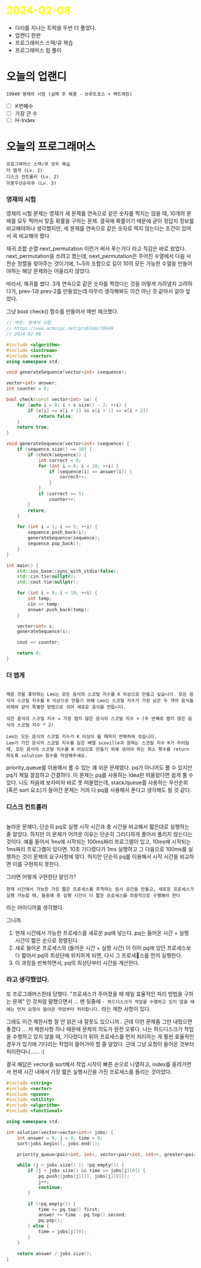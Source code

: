 # <span style="color:yellow">2024-02-08</span>

- 다리를 지나는 트럭을 두번 더 풀었다. 
- 업랜디 한판
- 프로그래머스 스택/큐 복습
- 프로그래머스 힙 풀이


# 오늘의 업랜디
```
19949 영재의 시험 (실패 후 해결 - 브루트포스 + 백트래킹)
```

- [ ] K번째수
- [ ] 가장 큰 수
- [ ] H-Index

# 오늘의 프로그래머스
```
프로그래머스 스택/큐 모두 복습
더 맵게 (Lv. 2)
디스크 컨트롤러 (Lv. 2)
이중우선순위큐 (Lv. 3)
```
### 영재의 시험
영재의 시험 문제는 영재가 세 문제를 연속으로 같은 숫자를 찍지는 않을 때, 10개의 문제를 모두 찍어서 맞출 확률을 구하는 문제. 결국에 확률이기 때문에 굳이 정답지 정보를 비교해야하나 생각했지만, 세 문제를 연속으로 같은 숫자로 찍지 않는다는 조건이 있어서 꼭 비교해야 했다. 

재귀 조합 순열 next_permutation 이런거 써서 푸는거다 라고 직감은 바로 왔었다.
next_permutation을 쓰려고 했는데, next_permutation은 주어진 수열에서 다음 사전순 정렬을 찾아주는 것이기에, 1~5의 조합으로 길이 10의 모든 가능한 수열을 만들어야하는 해당 문제와는 어울리지 않았다.

따라서, 재귀를 썼다. 3개 연속으로 같은 숫자를 찍었다는 것을 어떻게 가려낼지 고려하다가, prev-1과 prev-2를 만들었는데 아무리 생각해봐도 이건 아닌 것 같아서 갈아 엎었다.

그냥 bool check() 함수를 만들어서 매번 체크했다.

```cpp
// 백준: 영재의 시험
// https://www.acmicpc.net/problem/19949
// 2024-02-08

#include <algorithm>
#include <iostream>
#include <vector>
using namespace std;

void generateSequence(vector<int> &sequence);

vector<int> answer;
int counter = 0;

bool check(const vector<int> &v) {
    for (auto i = 0; i < v.size() - 2; ++i) {
        if (v[i] == v[i + 1] && v[i + 1] == v[i + 2])
            return false;
    }
    return true;
}

void generateSequence(vector<int> &sequence) {
    if (sequence.size() == 10) {
        if (check(sequence)) {
            int correct = 0;
            for (int i = 0; i < 10; ++i) {
                if (sequence[i] == answer[i]) {
                    correct++;
                }
            }
            if (correct >= 5)
                counter++;
        }
        return;
    }

    for (int i = 1; i <= 5; ++i) {
        sequence.push_back(i);
        generateSequence(sequence);
        sequence.pop_back();
    }
}

int main() {
    std::ios_base::sync_with_stdio(false);
    std::cin.tie(nullptr);
    std::cout.tie(nullptr);

    for (int i = 0; i < 10; ++i) {
        int temp;
        cin >> temp;
        answer.push_back(temp);
    }

    vector<int> s;
    generateSequence(s);

    cout << counter;

    return 0;
}
```



### 더 맵게
```

매운 것을 좋아하는 Leo는 모든 음식의 스코빌 지수를 K 이상으로 만들고 싶습니다. 모든 음식의 스코빌 지수를 K 이상으로 만들기 위해 Leo는 스코빌 지수가 가장 낮은 두 개의 음식을 아래와 같이 특별한 방법으로 섞어 새로운 음식을 만듭니다.

섞은 음식의 스코빌 지수 = 가장 맵지 않은 음식의 스코빌 지수 + (두 번째로 맵지 않은 음식의 스코빌 지수 * 2)

Leo는 모든 음식의 스코빌 지수가 K 이상이 될 때까지 반복하여 섞습니다.  
Leo가 가진 음식의 스코빌 지수를 담은 배열 scoville과 원하는 스코빌 지수 K가 주어질 때, 모든 음식의 스코빌 지수를 K 이상으로 만들기 위해 섞어야 하는 최소 횟수를 return 하도록 solution 함수를 작성해주세요.
```

priority_queue를 이용해서 풀 수 있는 꽤 쉬운 문제였다. pq가 아니어도 풀 수 있지만 pq가 제일 깔끔하고 간결하다. 이 문제는 pq를 사용하는 Idea만 떠올랐다면 쉽게 풀 수 있다. 나도 처음에 보자마자 바로 못 떠올렸는데, stack/queue를 사용하는 우선순위(혹은 sort 요소)가 들어간 문제는 거의 다 pq를 사용해서 푼다고 생각해도 될 것 같다.


### 디스크 컨트롤러
```

```

놀라운 문제다, 단순히 pq로 실행 시작 시간과 총 시간을 비교해서 짧은대로 실행하는 줄 알았다.
하지만 이 문제가 어려운 이유는 단순히 그리디하게 풀어서 풀리지 않는다는 것이다.
예를 들어서 1ms에 시작되는 100ms짜리 프로그램이 있고, 10ms에 시작되는 1ms짜리 프로그램이 있다면.
10초 기다렸다가 1ms 실행하고 그 다음으로 100ms를 실행하는 것이 문제의 요구사항에 맞다.
하지만 단순히 pq를 이용해서 시작 시간을 비교하면 이를 구현하지 못한다.

그러면 어떻게 구현한단 말인가?

``현재 시간에서 가능한 가장 짧은 프로세스를 추적하는 임시 공간을 만들고, 새로운 프로세스가 실행 가능할 때, 둘중에 총 실행 시간이 더 짧은 프로세스를 최종적으로 수행해야 한다``

라는 아이디어를 생각했다.

그니까.
1. 현재 시간에서 가능한 프로세스를 새로운 pq에 넣는다. pq는 들어온 시간 + 실행 시간이 짧은 순으로 정렬된다.
2. 새로 들어온 프로세스의 (들어온 시간 + 실행 시간) 이 이미 pq에 있던 프로세스보다 짧아서 pq의 최상단에 위치하게 되면, 다시 그 프로세스를 먼저 실행한다.
3. 이 과정을 반복하면서, pq의 최상단부터 시간을 계산한다.

### 라고 생각했었다.


또 프로그래머스한테 당했다. "프로세스가 주어졌을 때 제일 효율적인 처리 방법을 구하는 문제" 인 것처럼 말했으면서 ... 맨 뒷줄에 ``- 하드디스크가 작업을 수행하고 있지 않을 때에는 먼저 요청이 들어온 작업부터 처리합니다.`` 라는 제한 사항이 있다.

그래도 이건 제한사항 잘 안 읽은 내 잘못도 있으니까..
근데 이런 문제좀 그만 내줬으면 좋겠다 ... 저 제한사항 하나 때문에 문제의 의도가 완전 오류다.
나는 하드디스크가 작업을 수행하고 있지 않을 때, 기다렸다가 뒤의 프로세스를 먼저 처리하는 게 훨씬 효율적인 경우가 있기에 기다리는 작업이 들어가야 할 줄 알았다. 근데 그냥 요청이 들어온 것부터 처리한다니...... :(

결국 해답은 vector을 sort해서 작업 시작이 빠른 순으로 나열하고, index를 올려가면서 현재 시간 내에서 가장 짧은 실행시간을 가진 프로세스를 돌리는 것이었다.

```cpp
#include <string>
#include <vector>
#include <queue>
#include <utility>
#include <algorithm>
#include <functional>

using namespace std;

int solution(vector<vector<int>> jobs) {
    int answer = 0, j = 0, time = 0;
    sort(jobs.begin(), jobs.end());

    priority_queue<pair<int, int>, vector<pair<int, int>>, greater<pair<int, int>>> pq;

    while (j < jobs.size() || !pq.empty()) {
        if (j < jobs.size() && time >= jobs[j][0]) {
            pq.push({jobs[j][1], jobs[j][0]});
            j++;
            continue;
        }

        if (!pq.empty()) {
            time += pq.top().first;
            answer += time - pq.top().second;
            pq.pop();
        } else {
            time = jobs[j][0];
        }
    }

    return answer / jobs.size();
}
```


